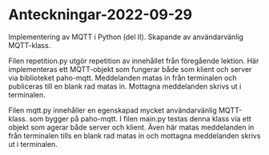 # Anteckningar-2022-09-29
Implementering av MQTT i Python (del II). Skapande av användarvänlig MQTT-klass.

Filen repetition.py utgör repetition av innehållet från föregående lektion. Här implementeras ett MQTT-objekt som fungerar 
både som klient och server via biblioteket paho-mqtt. Meddelanden matas in från terminalen och publiceras till en blank rad matas in.
Mottagna meddelanden skrivs ut i terminalen.

Filen mqtt.py innehåller en egenskapad mycket användarvänlig MQTT-klass. som bygger på paho-mqtt. I filen main.py testas denna klass
via ett objekt som agerar både server och klient. Även här matas meddelanden in från terminalen tills en blank rad matas in och
mottagna meddelanden skrivs ut i terminalen.
